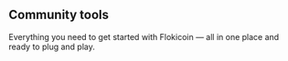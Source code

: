 ## Community tools


Everything you need to get started with Flokicoin — all in one place and ready to plug and play.

